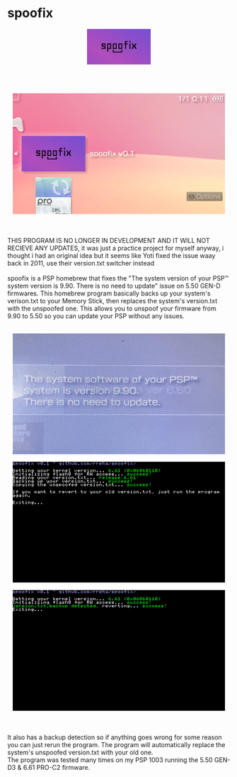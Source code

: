 # spoofix
<p align="center">
  <img src="./ICON0.png">
</p><br/><br/>
<p align="center">
  <img src="./xmb.png">
</p><br/><br/>
THIS PROGRAM IS NO LONGER IN DEVELOPMENT AND IT WILL NOT RECIEVE ANY UPDATES, it was just a practice project for myself anyway, i thought i had an original idea but it seems like Yoti fixed the issue waay back in 2011, use their version.txt switcher instead
<br/><br/>
spoofix is a PSP homebrew that fixes the "The system version of your PSP™ system version is 9.90. There is no need to update" issue on 5.50 GEN-D firmwares. This homebrew program basically backs up your system's verison.txt to your Memory Stick, then replaces the system's version.txt with the unspoofed one. This allows you to unspoof your firmware from 9.90 to 5.50 so you can update your PSP without any issues. <br/><br/>
<p align="center">
  <img src="./990.png">
</p>
<p align="center">
  <img src="./runnning.png">
</p>
<p align="center">
  <img src="./revert.png">
</p>
<br/><br/>
It also has a backup detection so if anything goes wrong for some reason you can just rerun the program. The program will automatically replace the system's unspoofed version.txt with your old one. <br/>
The program was tested many times on my PSP 1003 running the 5.50 GEN-D3 & 6.61 PRO-C2 firmware.

